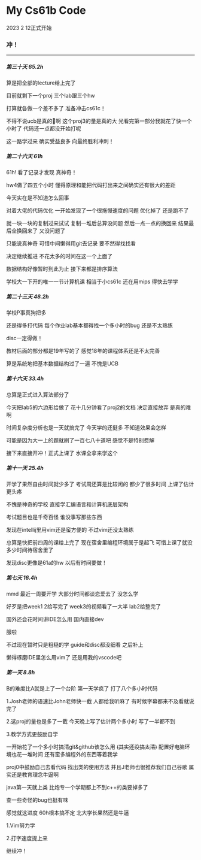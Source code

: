 
# My Cs61b Code

2023 2 12正式开始

### 冲！

*****

##### 第三十天 65.2h

算是把全部的lecture给上完了

目前就剩下一个proj 三个lab跟三个hw

打算就各做一个差不多了 准备冲击cs61c！

不得不说ucb是真的🐂啊 这个proj3的量是真的大 光看完第一部分我就花了快一个小时了 代码还一点都没开始打呢

这一路学过来 确实受益良多 向最终胜利冲刺！



##### 第二十六天 61h

61h! 看了记录才发现 真神奇！

hw4做了四五个小时 懂得原理和能把代码打出来之间确实还有很大的差距

今天实在是不知道怎么回事

对着大佬的代码优化 一开始发现了一个很拖慢速度的问题 优化掉了 还是跑不了

就一块一块的复制过来试试 复制一堆后总算没问题 然后一点一点的换回来 结果最后全换回来了 又没问题了

只能说真神奇 可惜中间懒得用git去记录 要不然得找找看

决定继续推进 不花太多的时间在这一个上面了

数据结构好像暂时到此为止 接下来都是排序算法

学校大一下开的唯一一节计算机课 相当于小cs61c 还在用mips 得快去学学



##### 第二十三天 48.2h

学校P事真狗把多

还是得多打代码 每个作业lab基本都得找一个多小时的bug 还是不太熟练

disc一定得做！

教材后面的部分都是19年写的了 感觉18年的课程体系还是不太完善

算是系统地把基本数据结构过了一遍 不愧是UCB



##### 第十六天 33.4h

总算是正式进入算法部分了 

今天把lab5的六边形给做了 花十几分钟看了proj2的文档 决定直接放弃 是真的难啊

时间复杂度分析也是一天就搞完了 今天学的还挺多 不知道效果会怎样

可能是因为大一上的题就刷了一百七八十道吧 感觉不是特别费解

接下来直接开冲！正式上课了 水课全拿来学这个


##### 第十一天 25.4h

开学了果然自由时间就少多了 考试周还算是比较闲的 都少了很多时间 上课了估计更头疼

不愧是神奇的学校 直接学汇编语言和计算机底层架构

考试题目也是千奇百怪 谁没事写那些东西

发现在intellij里用vim还是蛮方便的 不过vim还没太熟练

总算是快把前四周的课给上完了 现在宿舍里编程环境属于是起飞 可惜上课了就没多少时间待宿舍里了

发现disc更像是61a的hw 以后有时间要做！



##### 第七天 16.4h

mmd 最近一周要开学 大部分时间都谈恋爱去了 没怎么学

好歹是把week1 2给写完了 week3的视频看了一大半 lab2给整完了

国外还会花时间讲IDE怎么用 国内直接dev

服啦

不过现在暂时只是粗糙的学 guide和disc都没细看 之后补上

懒得琢磨IDE里怎么用vim了 还是用我的vscode吧 


##### 第一天 8.8h

B的难度比A就是上了一个台阶 第一天学疯了 打了八个多小时代码

1.Josh老师的语速比John老师快一截 人都给我听麻了 有时候字幕都来不及看就说完了

2.这proj的量也是多了一截 今天晚上写了估计两个多小时 写了一半都不到

3.教学方式更鼓励自学

一开始花了一个多小时搞清git&github该怎么用 ~~(其实还没搞太清)~~ 配置好电脑环境也花一堆时间 还有蛮多编程外的东西等着我学

proj0中鼓励自己去看代码 找出类的使用方法 并且J老师也很推荐我们自己谷歌 属实还是教育理念牛逼啊

java第一天就上类 比炮专一个学期都上不到c++的类要掉多了

查一些奇怪的bug也挺有味

感觉就这进度 60h根本搞不定 北大学长果然还是牛逼

1.Vim努力学

2.打字速度提上来

继续冲！

